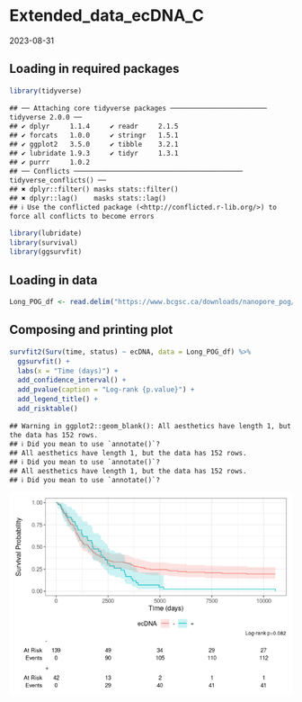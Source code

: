 Extended_data_ecDNA_C
================
2023-08-31

## Loading in required packages

``` r
library(tidyverse)
```

    ## ── Attaching core tidyverse packages ──────────────────────── tidyverse 2.0.0 ──
    ## ✔ dplyr     1.1.4     ✔ readr     2.1.5
    ## ✔ forcats   1.0.0     ✔ stringr   1.5.1
    ## ✔ ggplot2   3.5.0     ✔ tibble    3.2.1
    ## ✔ lubridate 1.9.3     ✔ tidyr     1.3.1
    ## ✔ purrr     1.0.2     
    ## ── Conflicts ────────────────────────────────────────── tidyverse_conflicts() ──
    ## ✖ dplyr::filter() masks stats::filter()
    ## ✖ dplyr::lag()    masks stats::lag()
    ## ℹ Use the conflicted package (<http://conflicted.r-lib.org/>) to force all conflicts to become errors

``` r
library(lubridate)
library(survival)
library(ggsurvfit)
```

## Loading in data

``` r
Long_POG_df <- read.delim("https://www.bcgsc.ca/downloads/nanopore_pog/ecDNA/Long_POG_ecDNA_survival.txt", header = T, stringsAsFactors = F)
```

## Composing and printing plot

``` r
survfit2(Surv(time, status) ~ ecDNA, data = Long_POG_df) %>% 
  ggsurvfit() + 
  labs(x = "Time (days)") + 
  add_confidence_interval() + 
  add_pvalue(caption = "Log-rank {p.value}") + 
  add_legend_title() + 
  add_risktable() 
```

    ## Warning in ggplot2::geom_blank(): All aesthetics have length 1, but the data has 152 rows.
    ## ℹ Did you mean to use `annotate()`?
    ## All aesthetics have length 1, but the data has 152 rows.
    ## ℹ Did you mean to use `annotate()`?
    ## All aesthetics have length 1, but the data has 152 rows.
    ## ℹ Did you mean to use `annotate()`?

![](Extended_data_ecDNA_C_files/figure-gfm/unnamed-chunk-3-1.png)<!-- -->
